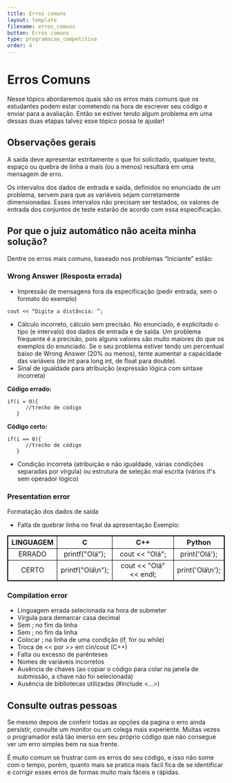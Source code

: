 ```yaml
---
title: Erros comuns
layout: template
filename: erros_comuns
button: Erros comuns
type: programacao_competitiva
order: 4
---
```

# Erros Comuns

Nesse tópico abordaremos quais são os erros mais comuns que os estudantes podem estar cometendo na hora de escrever seu código e enviar para a avaliação. Então se estiver tendo algum problema em uma dessas duas etapas talvez esse tópico possa te ajudar!

## Observações gerais
A saída deve apresentar estritamente o que foi solicitado, qualquer texto, espaço ou quebra de linha a mais (ou a menos) resultará em uma mensagem de erro.

Os intervalos dos dados de entrada e saída, definidos no enunciado de um problema, servem para que as variáveis sejam corretamente dimensionadas. Esses intervalos não precisam ser testados, os valores de entrada dos conjuntos de teste estarão de acordo com essa especificação.

## Por que o juiz automático não aceita minha solução?
Dentre os erros mais comuns, baseado nos problemas “Iniciante” estão:

### Wrong Answer (Resposta errada)
- Impressão de mensagens fora da especificação (pedir entrada, sem o formato do exemplo)
```
cout << “Digite a distância: ”;
```

- Cálculo incorreto, cálculo sem precisão. No enunciado, é explicitado o tipo (e intervalo) dos dados de entrada e de saída. Um problema frequente é a precisão, pois alguns valores são muito maiores do que os exemplos do enunciado. Se o seu problema estiver tendo um percentual baixo de Wrong Answer (20% ou menos), tente aumentar a capacidade das variáveis (de int para long int, de float para double).
- Sinal de igualdade para atribuição (expressão lógica com sintaxe incorreta)

**Código errado:**
```
if(i = 0){
      //trecho de código
   }
```

**Código certo:**
```
if(i == 0){
      //trecho de código
   }
```

- Condição incorreta (atribuição e não igualdade, várias condições separadas por vírgula) ou estrutura de seleção mal escrita (vários if's sem operador lógico)


### Presentation error
Formatação dos dados de saída

- Falta de quebrar linha no final da apresentação
Exemplo:

<table style="text-align:center;">
  <tr>
    <th>LINGUAGEM</th>
    <th>C</th>
    <th>C++</th>
    <th>Python</th>
  </tr>
  <tr>
    <td>ERRADO</td>
    <td>printf("Olá");</td>
    <td>cout << "Olá";</td>
    <td>print('Olá');</td>
  </tr>
  <tr>
    <td>CERTO</td>
    <td>printf("Olá\n");</td>
    <td>cout << "Olá" << endl;</td>
    <td>print('Olá\n');</td>
  </tr>
</table>


### Compilation error
- Linguagem errada selecionada na hora de submeter
- Vírgula para demarcar casa decimal
- Sem ; no fim da linha
- Sem ; no fim da linha
- Colocar ; na linha de uma condição (if, for ou while)
- Troca de << por >> em cin/cout (C++)
- Falta ou excesso de parênteses
- Nomes de variáveis incorretos
- Ausência de chaves (ao copiar o código para colar na janela de submissão, a chave não foi selecionada)
- Ausência de bibliotecas utilizadas (#include <...>)


## Consulte outras pessoas
Se mesmo depois de conferir todas as opções da pagina o erro ainda persistir, consulte um monitor ou um colega mais experiente. Muitas vezes o programador está tão imerso em seu próprio código que não consegue ver um erro simples bem na sua frente.

É muito comum se frustrar com os erros do seu código, e isso não some com o tempo, porém, quanto mais se pratica mais fácil fica de se identificar e corrigir esses erros de formas muito mais fáceis e rápidas.

<style>
   table, th, td {
      border:1px solid black;
   }
</style>